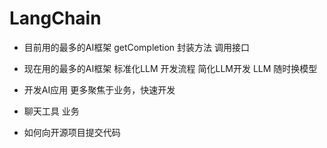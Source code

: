 # LangChain

- 目前用的最多的AI框架
    getCompletion 封装方法 调用接口
- 现在用的最多的AI框架
    标准化LLM 开发流程
    简化LLM开发
    LLM 随时换模型

- 开发AI应用
    更多聚焦于业务，快速开发

- 聊天工具 业务

- 如何向开源项目提交代码
